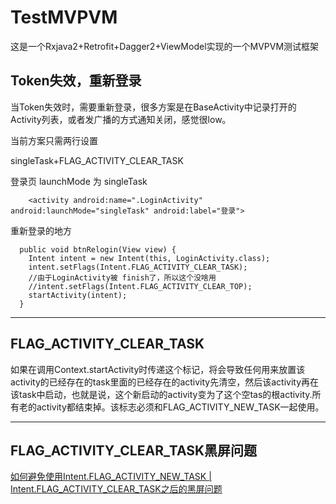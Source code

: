 # TestMVPVM

这是一个Rxjava2+Retrofit+Dagger2+ViewModel实现的一个MVPVM测试框架


## Token失效，重新登录

当Token失效时，需要重新登录，很多方案是在BaseActivity中记录打开的Activity列表，或者发广播的方式通知关闭，感觉很low。

当前方案只需两行设置

singleTask+FLAG_ACTIVITY_CLEAR_TASK

登录页 launchMode 为 singleTask
```
    <activity android:name=".LoginActivity" android:launchMode="singleTask" android:label="登录">
```

重新登录的地方
```
  public void btnRelogin(View view) {
    Intent intent = new Intent(this, LoginActivity.class);
    intent.setFlags(Intent.FLAG_ACTIVITY_CLEAR_TASK);
    //由于LoginActivity被 finish了，所以这个没啥用
    //intent.setFlags(Intent.FLAG_ACTIVITY_CLEAR_TOP);
    startActivity(intent);
  }
```
---------------------
## FLAG_ACTIVITY_CLEAR_TASK
如果在调用Context.startActivity时传递这个标记，将会导致任何用来放置该activity的已经存在的task里面的已经存在的activity先清空，然后该activity再在该task中启动，也就是说，这个新启动的activity变为了这个空tas的根activity.所有老的activity都结束掉。该标志必须和FLAG_ACTIVITY_NEW_TASK一起使用。

---------------------

## FLAG_ACTIVITY_CLEAR_TASK黑屏问题

[如何避免使用Intent.FLAG_ACTIVITY_NEW_TASK | Intent.FLAG_ACTIVITY_CLEAR_TASK之后的黑屏问题](https://blog.csdn.net/y505772146/article/details/46800825)
